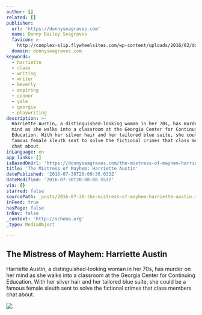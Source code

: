 ```yaml
---
author: []
related: []
publisher:
  url: 'https://donnyseagraves.com'
  name: Donny Bailey Seagraves
  favicon: >-
    http://complex-slip.flywheelsites.com/wp-content/uploads/2016/02/donnyflavicon5292011.png
  domain: donnyseagraves.com
keywords:
  - harriette
  - class
  - writing
  - writer
  - beverly
  - aspiring
  - connor
  - yale
  - georgia
  - playwriting
description: >-
  Harriette Austin, a distinguished-looking woman in her 70s, has murder on her
  mind as she walks into a classroom at the Georgia Center for Continuing
  Education. With her silver hair and her tailored blue suite, she could be a
  famous female sleuth sent to solve the fictional crimes that class members
  chat about.
inLanguage: en
app_links: []
isBasedOnUrl: 'https://donnyseagraves.com/the-mistress-of-mayhem-harriette-austin/'
title: 'The Mistress of Mayhem: Harriette Austin'
datePublished: '2016-07-30T20:09:36.033Z'
dateModified: '2016-07-30T20:08:08.552Z'
via: {}
starred: false
sourcePath: _posts/2016-07-30-the-mistress-of-mayhem-harriette-austin.md
inFeed: true
hasPage: false
inNav: false
_context: 'http://schema.org'
_type: MediaObject

---
```

<article style=""><h1>The Mistress of Mayhem: Harriette Austin</h1><p>Harriette Austin, a distinguished-looking woman in her 70s, has murder on her mind as she walks into a classroom at the Georgia Center for Continuing Education. With her silver hair and her tailored blue suite, she could be a famous female sleuth sent to solve the fictional crimes that class members chat about.</p><img src="https://i2.wp.com/donnyseagraves.com/wp-content/uploads/2016/06/image.jpeg?resize=225%2C300&amp;ssl=1" /></article>